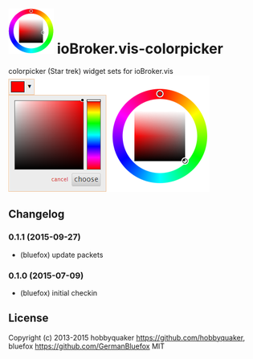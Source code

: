 ![Logo](admin/colorpicker.png)
ioBroker.vis-colorpicker
============

colorpicker (Star trek) widget sets for ioBroker.vis
![Example](img/widgets.png)

## Changelog

### 0.1.1 (2015-09-27)
- (bluefox) update packets

### 0.1.0 (2015-07-09)
- (bluefox) initial checkin

## License
 Copyright (c) 2013-2015 hobbyquaker https://github.com/hobbyquaker, bluefox https://github.com/GermanBluefox
 MIT